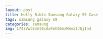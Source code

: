 ```yaml
---
layout: post
title: Holly Bible Samsung Galaxy S9 Case
tags: samsung galaxy s9
categories: samsung
img: 174zVwtE3mt0cAxFmhO5mzWmvzlJGj1n4
---
```

